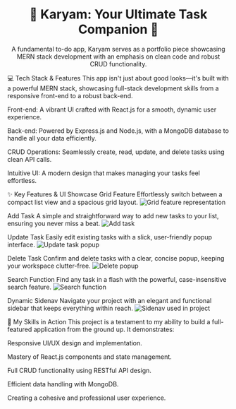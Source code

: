 <div align="center">
<h1>🚀 Karyam: Your Ultimate Task Companion 🚀</h1>
<p>A fundamental to-do app, Karyam serves as a portfolio piece showcasing MERN stack development with an emphasis on clean code and robust CRUD functionality.</p>
</div>

💻 Tech Stack & Features
This app isn't just about good looks—it's built with a powerful MERN stack, showcasing full-stack development skills from a responsive front-end to a robust back-end.

Front-end: A vibrant UI crafted with React.js for a smooth, dynamic user experience.

Back-end: Powered by Express.js and Node.js, with a MongoDB database to handle all your data efficiently.

CRUD Operations: Seamlessly create, read, update, and delete tasks using clean API calls.

Intuitive UI: A modern design that makes managing your tasks feel effortless.

✨ Key Features & UI Showcase
Grid Feature
Effortlessly switch between a compact list view and a spacious grid layout.
![Grid feature representation](images/grid.jpeg)


Add Task
A simple and straightforward way to add new tasks to your list, ensuring you never miss a beat.
![Add task](images/add_task.jpeg)


Update Task
Easily edit existing tasks with a slick, user-friendly popup interface.
![Update task popup](images/update.jpeg)


Delete Task
Confirm and delete tasks with a clear, concise popup, keeping your workspace clutter-free.
![Delete popup](images/delete_poup.jpeg)


Search Function
Find any task in a flash with the powerful, case-insensitive search feature.
![Search function](images/searched.jpeg)


Dynamic Sidenav
Navigate your project with an elegant and functional sidebar that keeps everything within reach.
![Sidenav used in project](images/side_nav.jpeg)

🌟 My Skills in Action
This project is a testament to my ability to build a full-featured application from the ground up. It demonstrates:

Responsive UI/UX design and implementation.

Mastery of React.js components and state management.

Full CRUD functionality using RESTful API design.

Efficient data handling with MongoDB.

Creating a cohesive and professional user experience.

